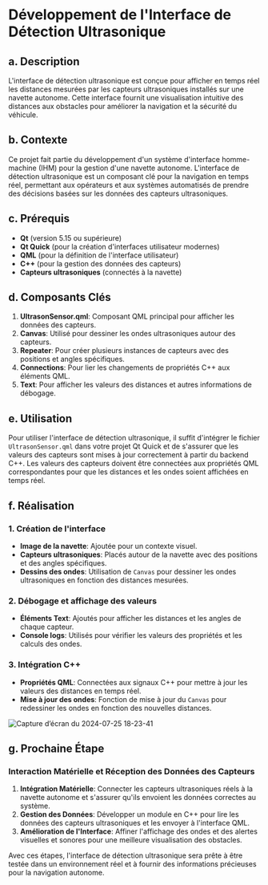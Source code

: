# Développement de l'Interface de Détection Ultrasonique

## a. Description
L'interface de détection ultrasonique est conçue pour afficher en temps réel les distances mesurées par les capteurs ultrasoniques installés sur une navette autonome. Cette interface fournit une visualisation intuitive des distances aux obstacles pour améliorer la navigation et la sécurité du véhicule.

## b. Contexte
Ce projet fait partie du développement d'un système d'interface homme-machine (IHM) pour la gestion d'une navette autonome. L'interface de détection ultrasonique est un composant clé pour la navigation en temps réel, permettant aux opérateurs et aux systèmes automatisés de prendre des décisions basées sur les données des capteurs ultrasoniques.

## c. Prérequis
- **Qt** (version 5.15 ou supérieure)
- **Qt Quick** (pour la création d'interfaces utilisateur modernes)
- **QML** (pour la définition de l'interface utilisateur)
- **C++** (pour la gestion des données des capteurs)
- **Capteurs ultrasoniques** (connectés à la navette)

## d. Composants Clés
1. **UltrasonSensor.qml**: Composant QML principal pour afficher les données des capteurs.
2. **Canvas**: Utilisé pour dessiner les ondes ultrasoniques autour des capteurs.
3. **Repeater**: Pour créer plusieurs instances de capteurs avec des positions et angles spécifiques.
4. **Connections**: Pour lier les changements de propriétés C++ aux éléments QML.
5. **Text**: Pour afficher les valeurs des distances et autres informations de débogage.

## e. Utilisation
Pour utiliser l'interface de détection ultrasonique, il suffit d'intégrer le fichier `UltrasonSensor.qml` dans votre projet Qt Quick et de s'assurer que les valeurs des capteurs sont mises à jour correctement à partir du backend C++. Les valeurs des capteurs doivent être connectées aux propriétés QML correspondantes pour que les distances et les ondes soient affichées en temps réel.

## f. Réalisation
### 1. Création de l'interface
- **Image de la navette**: Ajoutée pour un contexte visuel.
- **Capteurs ultrasoniques**: Placés autour de la navette avec des positions et des angles spécifiques.
- **Dessins des ondes**: Utilisation de `Canvas` pour dessiner les ondes ultrasoniques en fonction des distances mesurées.

### 2. Débogage et affichage des valeurs
- **Éléments Text**: Ajoutés pour afficher les distances et les angles de chaque capteur.
- **Console logs**: Utilisés pour vérifier les valeurs des propriétés et les calculs des ondes.

### 3. Intégration C++
- **Propriétés QML**: Connectées aux signaux C++ pour mettre à jour les valeurs des distances en temps réel.
- **Mise à jour des ondes**: Fonction de mise à jour du `Canvas` pour redessiner les ondes en fonction des nouvelles distances.


![Capture d’écran du 2024-07-25 18-23-41](https://github.com/user-attachments/assets/a1afae7c-0948-4e49-8880-d95d510f3ee7)

## g. Prochaine Étape
### Interaction Matérielle et Réception des Données des Capteurs
1. **Intégration Matérielle**: Connecter les capteurs ultrasoniques réels à la navette autonome et s'assurer qu'ils envoient les données correctes au système.
2. **Gestion des Données**: Développer un module en C++ pour lire les données des capteurs ultrasoniques et les envoyer à l'interface QML.
3. **Amélioration de l'Interface**: Affiner l'affichage des ondes et des alertes visuelles et sonores pour une meilleure visualisation des obstacles.

Avec ces étapes, l'interface de détection ultrasonique sera prête à être testée dans un environnement réel et à fournir des informations précieuses pour la navigation autonome.
